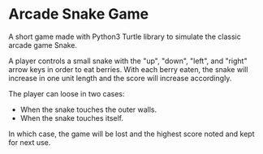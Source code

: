 # Arcade Snake Game

A short game made with Python3 Turtle library to simulate the classic arcade game Snake.

A player controls a small snake with the "up", "down", "left", and "right" arrow keys in order to eat berries. With each berry eaten, the snake will increase in one unit length and the score will increase accordingly.

The player can loose in two cases:

- When the snake touches the outer walls.
- When the snake touches itself.

In which case, the game will be lost and the highest score noted and kept for next use.
